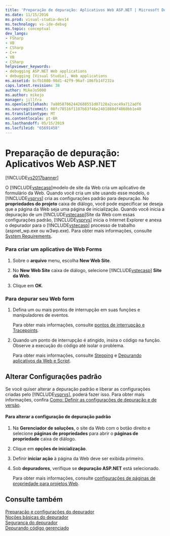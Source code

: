 ```yaml
---
title: 'Preparação de depuração: Aplicativos Web ASP.NET | Microsoft Docs'
ms.date: 11/15/2016
ms.prod: visual-studio-dev14
ms.technology: vs-ide-debug
ms.topic: conceptual
dev_langs:
- FSharp
- VB
- CSharp
- C++
- VB
- CSharp
helpviewer_keywords:
- debugging ASP.NET Web applications
- debugging [Visual Studio], Web applications
ms.assetid: bcfb1080-98d1-42f9-96af-186fb14f232a
caps.latest.revision: 38
author: MikeJo5000
ms.author: mikejo
manager: jillfra
ms.openlocfilehash: 7a80587062442688551d07128a2cec49a712adf6
ms.sourcegitcommit: 08fc78516f1107b83f46e2401888df4868bb1e40
ms.translationtype: MT
ms.contentlocale: pt-BR
ms.lasthandoff: 05/15/2019
ms.locfileid: "65691458"
---
```

# <a name="debugging-preparation-aspnet-web-applications"></a>Preparação de depuração: Aplicativos Web ASP.NET
[!INCLUDE[vs2017banner](../includes/vs2017banner.md)]

O [!INCLUDE[vstecasp](../includes/vstecasp-md.md)]modelo de site da Web cria um aplicativo de formulário da Web. Quando você cria um site usando esse modelo, o [!INCLUDE[vsprvs](../includes/vsprvs-md.md)] cria as configurações padrão para depuração. No **propriedades do projeto** caixa de diálogo, você pode especificar se deseja que a página da Web seja uma página de inicialização. Quando você inicia a depuração de um [!INCLUDE[vstecasp](../includes/vstecasp-md.md)]Site da Web com essas configurações padrão, [!INCLUDE[vsprvs](../includes/vsprvs-md.md)] inicia o Internet Explorer e anexa o depurador para o [!INCLUDE[vstecasp](../includes/vstecasp-md.md)] processo de trabalho (aspnet_wp.exe ou w3wp.exe). Para obter mais informações, consulte [System Requirements](../debugger/aspnet-debugging-system-requirements.md).  
  
### <a name="to-create-a-web-forms-application"></a>Para criar um aplicativo de Web Forms  
  
1. Sobre o **arquivo** menu, escolha **New Web Site**.  
  
2. No **New Web Site** caixa de diálogo, selecione [!INCLUDE[vstecasp](../includes/vstecasp-md.md)] **Site da Web**.  
  
3. Clique em **OK**.  
  
### <a name="to-debug-your-web-form"></a>Para depurar seu Web form  
  
1. Defina um ou mais pontos de interrupção em suas funções e manipuladores de eventos.  
  
     Para obter mais informações, consulte [pontos de interrupção e Tracepoints](https://msdn.microsoft.com/fe4eedc1-71aa-4928-962f-0912c334d583).  
  
2. Quando um ponto de interrupção é atingido, insira o código na função. Observe a execução do código até isolar o problema.  
  
     Para obter mais informações, consulte [Stepping](https://msdn.microsoft.com/8791dac9-64d1-4bb9-b59e-8d59af1833f9) e [Depurando aplicativos da Web e Script](../debugger/debugging-web-applications-and-script.md).  
  
## <a name="changing-default-configurations"></a>Alterar Configurações padrão  
 Se você quiser alterar a depuração padrão e liberar as configurações criadas pelo [!INCLUDE[vsprvs](../includes/vsprvs-md.md)], poderá fazer isso. Para obter mais informações, confira [Como: Definir as configurações de depuração e de versão](../debugger/how-to-set-debug-and-release-configurations.md).  
  
#### <a name="to-change-the-default-debug-configuration"></a>Para alterar a configuração de depuração padrão  
  
1. Na **Gerenciador de soluções**, o site da Web com o botão direito e selecione **páginas de propriedades** para abrir o **páginas de propriedade** caixa de diálogo.  
  
2. Clique em **opções de inicialização**.  
  
3. Definir **iniciar ação** à página da Web deve ser exibida primeiro.  
  
4. Sob **depuradores**, verifique se **depuração ASP.NET** está selecionado.  
  
     Para obter mais informações, consulte [configurações de páginas de propriedade para projetos Web](../debugger/property-pages-settings-for-web-projects.md).  
  
## <a name="see-also"></a>Consulte também  
 [Preparação e configurações do depurador](../debugger/debugger-settings-and-preparation.md)   
 [Noções básicas do depurador](../debugger/debugger-basics.md)   
 [Segurança do depurador](../debugger/debugger-security.md)   
 [Depurando código gerenciado](../debugger/debugging-managed-code.md)
